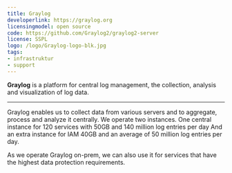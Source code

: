 ```yaml
---
title: Graylog
developerlink: https://graylog.org
licensingmodel: open source
code: https://github.com/Graylog2/graylog2-server
license: SSPL
logo: /logo/Graylog-logo-blk.jpg
tags:
- infrastruktur
- support
---
```

__Graylog__ is a platform for central log management, the collection, analysis and visualization of log data.


---

Graylog enables us to collect data from various servers and to aggregate, process and analyze it centrally.
We operate two instances.
One central instance for 120 services with 50GB and 140 million log entries per day
And an extra instance for IAM 40GB and an average of 50 million log entries per day.

As we operate Graylog on-prem, we can also use it for services that have the highest data protection requirements.
